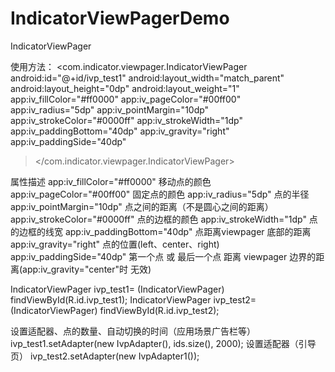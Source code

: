 # IndicatorViewPagerDemo
IndicatorViewPager




使用方法：
<LinearLayout xmlns:android="http://schemas.android.com/apk/res/android"
    xmlns:app="http://schemas.android.com/apk/res-auto"
    android:layout_width="match_parent"
    android:layout_height="match_parent"
    android:orientation="vertical"
    >
    <com.indicator.viewpager.IndicatorViewPager
        android:id="@+id/ivp_test1"
        android:layout_width="match_parent"
        android:layout_height="0dp"
        android:layout_weight="1"
        app:iv_fillColor="#ff0000"
        app:iv_pageColor="#00ff00"
        app:iv_radius="5dp"
        app:iv_pointMargin="10dp"
        app:iv_strokeColor="#0000ff"
        app:iv_strokeWidth="1dp"
        app:iv_paddingBottom="40dp"
        app:iv_gravity="right"
        app:iv_paddingSide="40dp"
></com.indicator.viewpager.IndicatorViewPager>
</LinearLayout>

属性描述
app:iv_fillColor="#ff0000"    移动点的颜色
app:iv_pageColor="#00ff00"    固定点的颜色
app:iv_radius="5dp"           点的半径
app:iv_pointMargin="10dp"     点之间的距离（不是圆心之间的距离）
app:iv_strokeColor="#0000ff"   点的边框的颜色
app:iv_strokeWidth="1dp"       点的边框的线宽
app:iv_paddingBottom="40dp"    点距离viewpager 底部的距离
app:iv_gravity="right"         点的位置(left、center、right)
app:iv_paddingSide="40dp"      第一个点 或 最后一个点  距离 viewpager 边界的距离(app:iv_gravity="center"时 无效)

  IndicatorViewPager ivp_test1= (IndicatorViewPager) findViewById(R.id.ivp_test1);
    IndicatorViewPager ivp_test2= (IndicatorViewPager) findViewById(R.id.ivp_test2);

  设置适配器、点的数量、自动切换的时间（应用场景广告栏等）
 ivp_test1.setAdapter(new IvpAdapter(), ids.size(), 2000);
   设置适配器（引导页）
 ivp_test2.setAdapter(new IvpAdapter1());

